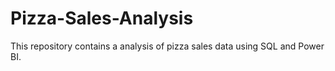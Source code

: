 # Pizza-Sales-Analysis
This repository contains a analysis of pizza sales data using SQL and Power BI. 
